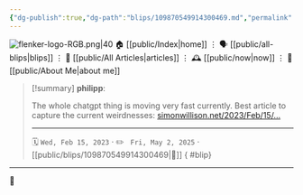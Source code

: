 ```yaml
---
{"dg-publish":true,"dg-path":"blips/109870549914300469.md","permalink":"/blips/109870549914300469/","title":"philipp on mastodon @ 2023-02-15","created":"2023-02-15T20:05:45","updated":"2025-05-02T08:50:43"}
---
```



<div class="transclusion internal-embed is-loaded"><div class="markdown-embed">




![flenker-logo-RGB.png|40](/img/user/attachments/flenker-logo-RGB.png)
🏠 [[public/Index\|home]]  ⋮ 🗣️ [[public/all-blips\|blips]] ⋮  📝 [[public/All Articles\|articles]]  ⋮ 🕰️ [[public/now\|now]] ⋮ 🪪 [[public/About Me\|about me]]


</div></div>


> [!summary] **philipp**:
>
> The whole chatgpt thing is moving very fast currently. Best article to capture the current weirdnesses: [simonwillison.net/2023/Feb/15/…](https://simonwillison.net/2023/Feb/15/bing/)
> - - -
>
> 🗓️ <code>Wed, Feb 15, 2023</code>  · ✏️ <code> Fri, May 2, 2025</code>  · [[public/blips/109870549914300469\|🔗]]
{ #blip}


- - -

 👾

